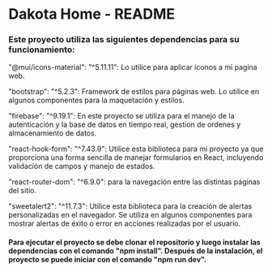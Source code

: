 # Dakota Home - README

### Este proyecto utiliza las siguientes dependencias para su funcionamiento:

"@mui/icons-material": "^5.11.11": Lo utilice para aplicar iconos a mi pagina web.

"bootstrap": "^5.2.3": Framework de estilos para páginas web. Lo utilice en algunos componentes para la maquetación y estilos.

"firebase": "^9.19.1": En este proyecto se utiliza para el manejo de la autenticación y la base de datos en tiempo real, gestion de ordenes y almacenamiento de datos.

"react-hook-form": "^7.43.9": Utilice esta biblioteca para mi proyecto ya que proporciona una forma sencilla de manejar formularios en React, incluyendo validación de campos y manejo de estados.

"react-router-dom": "^6.9.0": para la navegación entre las distintas páginas del sitio.

"sweetalert2": "^11.7.3": Utilice esta biblioteca para la creación de alertas personalizadas en el navegador. Se utiliza en algunos componentes para mostrar alertas de éxito o error en acciones realizadas por el usuario.

#### Para ejecutar el proyecto se debe clonar el repositorio y luego instalar las dependencias con el comando "npm install". Después de la instalación, el proyecto se puede iniciar con el comando "npm run dev".
